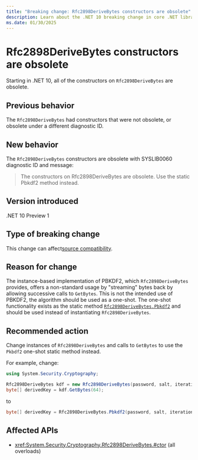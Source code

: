 ```yaml
---
title: "Breaking change: Rfc2898DeriveBytes constructors are obsolete"
description: Learn about the .NET 10 breaking change in core .NET libraries where Rfc2898DeriveBytes constructors are obsolete.
ms.date: 01/30/2025
---
```

# Rfc2898DeriveBytes constructors are obsolete

Starting in .NET 10, all of the constructors on `Rfc2898DeriveBytes` are obsolete.

## Previous behavior

The `Rfc2898DeriveBytes` had constructors that were not obsolete, or obsolete under a different diagnostic ID.

## New behavior

The `Rfc2898DeriveBytes` constructors are obsolete with SYSLIB0060 diagnostic ID and message:

> The constructors on Rfc2898DeriveBytes are obsolete. Use the static Pbkdf2 method instead.

## Version introduced

.NET 10 Preview 1

## Type of breaking change

This change can affect[source compatibility](../../categories.md#source-compatibility).

## Reason for change

The instance-based implementation of PBKDF2, which `Rfc2898DeriveBytes` provides, offers a non-standard usage by "streaming" bytes back by allowing successive calls to `GetBytes`. This is not the intended use of PBKDF2, the algorithm should be used as a one-shot. The one-shot functionality exists as the static method [`Rfc2898DeriveBytes.Pbkdf2`](https://learn.microsoft.com/dotnet/api/system.security.cryptography.rfc2898derivebytes.pbkdf2) and should be used instead of instantiating `Rfc2898DeriveBytes`.

## Recommended action

Change instances of `Rfc2898DeriveBytes` and calls to `GetBytes` to use the `Pkbdf2` one-shot static method instead.

For example, change:

```csharp
using System.Security.Cryptography;

Rfc2898DeriveBytes kdf = new Rfc2898DeriveBytes(password, salt, iterations, hashAlgorithm);
byte[] derivedKey = kdf.GetBytes(64);
```

to

```csharp
byte[] derivedKey = Rfc2898DeriveBytes.Pbkdf2(password, salt, iterations, hashAlgorithm, 64);
```

## Affected APIs

- <xref:System.Security.Cryptography.Rfc2898DeriveBytes.#ctor> (all overloads)
